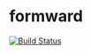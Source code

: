 # formward

[![Build Status](https://travis-ci.org/jobyone/formward.svg?branch=main)](https://travis-ci.org/jobyone/formward)
